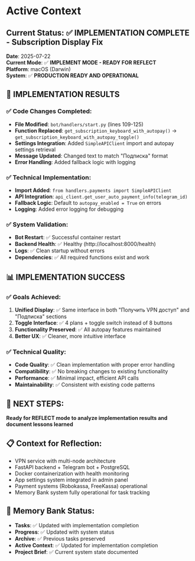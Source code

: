 # Active Context

## Current Status: ✅ IMPLEMENTATION COMPLETE - Subscription Display Fix

**Date**: 2025-07-22  
**Current Mode**: ✅ **IMPLEMENT MODE - READY FOR REFLECT**  
**Platform**: macOS (Darwin)  
**System**: ✅ **PRODUCTION READY AND OPERATIONAL**

## 🎯 IMPLEMENTATION RESULTS

### ✅ Code Changes Completed:
- **File Modified**: `bot/handlers/start.py` (lines 109-125)
- **Function Replaced**: `get_subscription_keyboard_with_autopay()` → `get_subscription_keyboard_with_autopay_toggle()`
- **Settings Integration**: Added `SimpleAPIClient` import and autopay settings retrieval
- **Message Updated**: Changed text to match "Подписка" format
- **Error Handling**: Added fallback logic with logging

### ✅ Technical Implementation:
- **Import Added**: `from handlers.payments import SimpleAPIClient`
- **API Integration**: `api_client.get_user_auto_payment_info(telegram_id)`
- **Fallback Logic**: Default to `autopay_enabled = True` on errors
- **Logging**: Added error logging for debugging

### ✅ System Validation:
- **Bot Restart**: ✅ Successful container restart
- **Backend Health**: ✅ Healthy (http://localhost:8000/health)
- **Logs**: ✅ Clean startup without errors
- **Dependencies**: ✅ All required functions exist and work

## 📊 IMPLEMENTATION SUCCESS

### ✅ Goals Achieved:
1. **Unified Display**: ✅ Same interface in both "Получить VPN доступ" and "Подписка" sections
2. **Toggle Interface**: ✅ 4 plans + toggle switch instead of 8 buttons
3. **Functionality Preserved**: ✅ All autopay features maintained
4. **Better UX**: ✅ Cleaner, more intuitive interface

### ✅ Technical Quality:
- **Code Quality**: ✅ Clean implementation with proper error handling
- **Compatibility**: ✅ No breaking changes to existing functionality
- **Performance**: ✅ Minimal impact, efficient API calls
- **Maintainability**: ✅ Consistent with existing code patterns

## 🎯 NEXT STEPS:
**Ready for REFLECT mode to analyze implementation results and document lessons learned**

## 📋 Context for Reflection:
- VPN service with multi-node architecture
- FastAPI backend + Telegram bot + PostgreSQL
- Docker containerization with health monitoring
- App settings system integrated in admin panel
- Payment systems (Robokassa, FreeKassa) operational
- Memory Bank system fully operational for task tracking

## 🔄 Memory Bank Status:
- **Tasks**: ✅ Updated with implementation completion
- **Progress**: ✅ Updated with system status
- **Archive**: ✅ Previous tasks preserved
- **Active Context**: ✅ Updated for implementation completion
- **Project Brief**: ✅ Current system state documented 